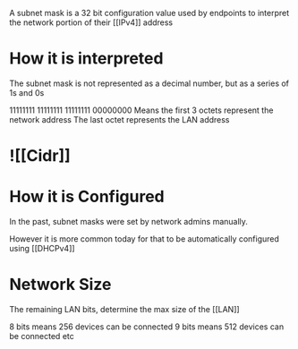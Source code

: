 A subnet mask is a 32 bit configuration value used by endpoints to interpret the network portion of their [[IPv4]] address

# How it is interpreted
The subnet mask is not represented as a decimal number, but as a series of 1s and 0s

11111111 11111111 11111111 00000000
Means the first 3 octets represent the network address
	The last octet represents the LAN address
# ![[Cidr]]

# How it is Configured
In the past, subnet masks were set by network admins manually.

However it is more common today for that to be automatically configured using [[DHCPv4]]

# Network Size
The remaining LAN bits, determine the max size of the [[LAN]]

8 bits means 256 devices can be  connected
9 bits means 512 devices can be connected
etc